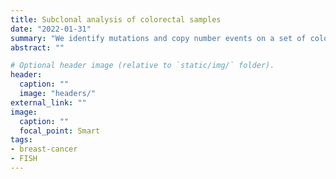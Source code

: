 ```yaml
---
title: Subclonal analysis of colorectal samples
date: "2022-01-31"
summary: "We identify mutations and copy number events on a set of colorectal samples to infer the chronological evolution of the tumours. We employ Dirichlet process clustering to assign mutations to clones and Plackett-Luce models to order genes chronologically."
abstract: ""

# Optional header image (relative to `static/img/` folder).
header: 
  caption: ""
  image: "headers/"
external_link: ""
image:
  caption: ""
  focal_point: Smart
tags:
- breast-cancer
- FISH
---
```

